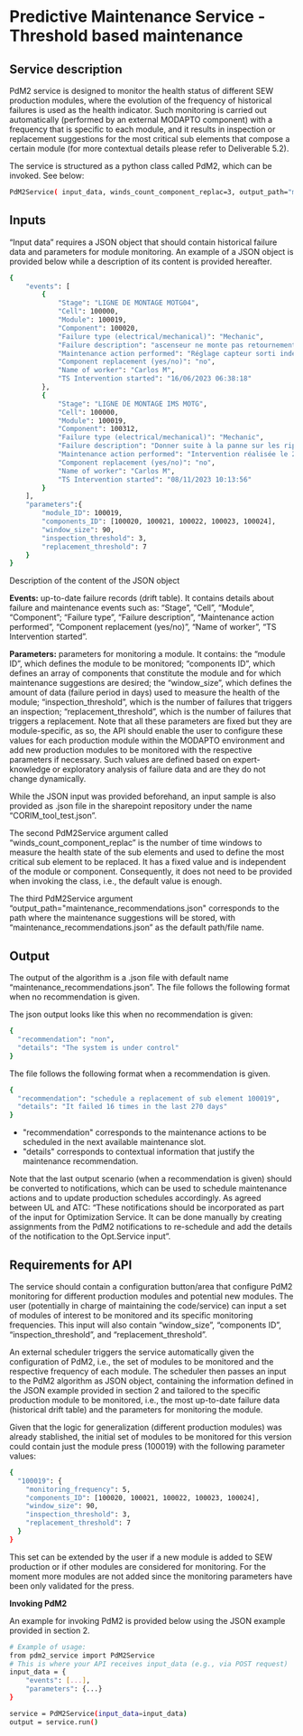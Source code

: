 # Predictive Maintenance Service - Threshold based maintenance

## Service description

PdM2 service is designed to monitor the health status of different SEW production modules, where the evolution of the frequency of historical failures is used as the health indicator. Such monitoring is carried out automatically (performed by an external MODAPTO component) with a frequency that is specific to each module, and it results in inspection or replacement suggestions for the most critical sub elements that compose a certain module (for more contextual details please refer to Deliverable 5.2).

The service is structured as a python class called PdM2, which can be invoked. See below:
```sh
PdM2Service( input_data, winds_count_component_replac=3, output_path="maintenance_recommendations.json")
```

## Inputs

“Input data” requires a JSON object that should contain historical failure data and parameters for module monitoring. An example of a JSON object is provided below while a description of its content is provided hereafter. 

```sh
{
    "events": [
        {
            "Stage": "LIGNE DE MONTAGE MOTG04",
            "Cell": 100000,
            "Module": 100019,
            "Component": 100020,
            "Failure type (electrical/mechanical)": "Mechanic",
            "Failure description": "ascenseur ne monte pas retournement",
            "Maintenance action performed": "Réglage capteur sorti indexeur\n----- Mickael KLEIN 16/06/2023 08:01 -----",
            "Component replacement (yes/no)": "no",
            "Name of worker": "Carlos M",
            "TS Intervention started": "16/06/2023 06:38:18"
        },
        {
            "Stage": "LIGNE DE MONTAGE IMS MOTG",
            "Cell": 100000,
            "Module": 100019,
            "Component": 100312,
            "Failure type (electrical/mechanical)": "Mechanic",
            "Failure description": "Donner suite à la panne sur les rippeurs. Remise en état !",
            "Maintenance action performed": "Intervention réalisée le 22 novembre 2023\r\n----- Damien Kuhn 23/11/2023 08:34 -----",
            "Component replacement (yes/no)": "no",
            "Name of worker": "Carlos M",
            "TS Intervention started": "08/11/2023 10:13:56"
        }
    ],
    "parameters":{
        "module_ID": 100019,
        "components_ID": [100020, 100021, 100022, 100023, 100024],
        "window_size": 90,
        "inspection_threshold": 3,
        "replacement_threshold": 7
    }
}

```
Description of the content of the JSON object

**Events:** up-to-date failure records (drift table). It contains details about failure and maintenance events such as: “Stage”, “Cell”, “Module”, “Component”; “Failure type”, “Failure description”, “Maintenance action performed”, “Component replacement (yes/no)”, “Name of worker”, “TS Intervention started”.

**Parameters:** parameters for monitoring a module. It contains: the “module ID”, which defines the module to be monitored; “components ID”, which defines an array of components that constitute the module and for which maintenance suggestions are desired; the “window_size”, which defines the amount of data (failure period in days) used to measure the health of the module; “inspection_threshold”, which is the number of failures that triggers an inspection; “replacement_threshold”, which is the number of failures that triggers a replacement. Note that all these parameters are fixed but they are module-specific, as so, the API should enable the user to configure these values for each production module within the MODAPTO environment and add new production modules to be monitored with the respective parameters if necessary. Such values are defined based on expert-knowledge or exploratory analysis of failure data and are they do not change dynamically. 

While the JSON input was provided beforehand,  an input sample is also provided as .json file in the sharepoint repository under the name “CORIM_tool_test.json”. 

The second PdM2Service argument called “winds_count_component_replac” is the number of time windows to measure the health state of the sub elements and used to define the most critical sub element to be replaced. It has a fixed value and is independent of the module or component. Consequently, it does not need to be provided when invoking the class, i.e., the default value is enough. 

The third PdM2Service argument “output_path="maintenance_recommendations.json" corresponds to the path where the maintenance suggestions will be stored, with “maintenance_recommendations.json” as the default path/file name. 


## Output

The output of the algorithm is a .json file with default name “maintenance_recommendations.json”. The file follows the following format when no recommendation is given. 

The json output looks like this when no recommendation is given:
```sh
{
  "recommendation": "non",
  "details": "The system is under control"
}
```
The file follows the following format when a recommendation is given. 
```sh
{
  "recommendation": "schedule a replacement of sub element 100019",
  "details": "It failed 16 times in the last 270 days"
}
```
- "recommendation" corresponds to the maintenance actions to be scheduled in the next available maintenance slot.
- "details" corresponds to contextual information that justify the maintenance recommendation.

Note that the last output scenario (when a recommendation is given) should be converted to notifications, which can be used to schedule maintenance actions and to update production schedules accordingly. As agreed between UL and ATC: “These notifications should be incorporated as part of the input for Optimization Service. It can be done manually by creating assignments from the PdM2 notifications to re-schedule and add the details of the notification to the Opt.Service input”.

## Requirements for API
The service should contain a configuration button/area that configure PdM2 monitoring for different production modules and potential new modules. The user (potentially in charge of maintaining the code/service) can input a set of modules of interest to be monitored and its specific monitoring frequencies. This input will also contain “window_size”, “components ID”, “inspection_threshold”, and “replacement_threshold”. 

An external scheduler triggers the service automatically given the configuration of PdM2, i.e., the set of modules to be monitored and the respective frequency of each module. The scheduler then passes an input to the PdM2 algorithm as JSON object, containing the information defined in the JSON example provided in section 2 and tailored to the specific production module to be monitored, i.e., the most up-to-date failure data (historical drift table) and the parameters for monitoring the module.

Given that the logic for generalization (different production modules) was already stablished, the initial set of modules to be monitored for this version could contain just the module press (100019) with the following parameter values:
```sh
{
  "100019": {
    "monitoring_frequency": 5,
    "components_ID": [100020, 100021, 100022, 100023, 100024],
    "window_size": 90,
    "inspection_threshold": 3,
    "replacement_threshold": 7
  }
}
```
This set can be extended by the user if a new module is added to SEW production or if other modules are considered for monitoring. For the moment more modules are not added since the monitoring parameters have been only  validated for the press.

**Invoking PdM2**

An example for invoking PdM2 is provided below using the JSON example provided in section 2.
```sh
# Example of usage:
from pdm2_service import PdM2Service
# This is where your API receives input_data (e.g., via POST request)
input_data = {
    "events": [...],
    "parameters": {...}
}

service = PdM2Service(input_data=input_data)
output = service.run()
```
